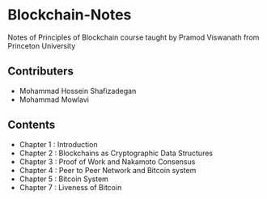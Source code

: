 # Blockchain-Notes
Notes of Principles of Blockchain course taught by Pramod Viswanath from Princeton University

## Contributers
- Mohammad Hossein Shafizadegan
- Mohammad Mowlavi

## Contents
- Chapter 1 : Introduction
- Chapter 2 : Blockchains as Cryptographic Data Structures
- Chapter 3 : Proof of Work and Nakamoto Consensus
- Chapter 4 : Peer to Peer Network and Bitcoin system
- Chapter 5 : Bitcoin System
- Chapter 7 : Liveness of Bitcoin
